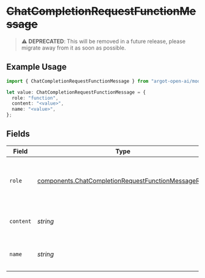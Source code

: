 # ~~ChatCompletionRequestFunctionMessage~~

> :warning: **DEPRECATED**: This will be removed in a future release, please migrate away from it as soon as possible.

## Example Usage

```typescript
import { ChatCompletionRequestFunctionMessage } from "argot-open-ai/models/components";

let value: ChatCompletionRequestFunctionMessage = {
  role: "function",
  content: "<value>",
  name: "<value>",
};
```

## Fields

| Field                                                                                                                      | Type                                                                                                                       | Required                                                                                                                   | Description                                                                                                                |
| -------------------------------------------------------------------------------------------------------------------------- | -------------------------------------------------------------------------------------------------------------------------- | -------------------------------------------------------------------------------------------------------------------------- | -------------------------------------------------------------------------------------------------------------------------- |
| `role`                                                                                                                     | [components.ChatCompletionRequestFunctionMessageRole](../../models/components/chatcompletionrequestfunctionmessagerole.md) | :heavy_check_mark:                                                                                                         | The role of the messages author, in this case `function`.                                                                  |
| `content`                                                                                                                  | *string*                                                                                                                   | :heavy_check_mark:                                                                                                         | The contents of the function message.                                                                                      |
| `name`                                                                                                                     | *string*                                                                                                                   | :heavy_check_mark:                                                                                                         | The name of the function to call.                                                                                          |